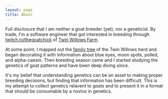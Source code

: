```yaml
---
layout: page
title: About
---
```


Full disclosure that I am neither a goat breeder (yet), nor a geneticist. By trade, I'm a software engineer that got interested in breeding through [twitch.tv/thegoatchick](https://twitch.tv/thegoatchick) of [Twin Willows Farm](http://www.twinwillowsfarm.net/).

At some point, I mapped out the [family tree](https://brainswax.github.io/thegoatchick/TwinWillowsFamilyTree.png) of the Twin Willows herd and began decorating it with information about blue eyes, moon spots, polled, and alpha-caesin. Then breeding season came and I started studying the genetics of goat patterns and have been deep diving since.

It's my belief that understanding genetics can be an asset to making proper breeding decisions, but finding that information has been difficult. This is my attempt to collect genetics relavent to goats and to present it in a format that should be consumable by a novice in genetics.
